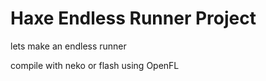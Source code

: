 Haxe Endless Runner Project
=========================

lets make an endless runner

compile with neko or flash using OpenFL
